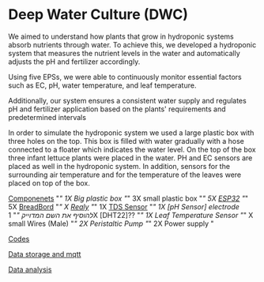 # Deep Water Culture (DWC)
We aimed to understand how plants that grow in hydroponic systems absorb nutrients through water. To achieve this, we developed a hydroponic system that measures the nutrient levels in the water and automatically adjusts the pH and fertilizer accordingly.

Using five EPSs, we were able to continuously monitor essential factors such as EC, pH, water temperature, and leaf temperature.

Additionally, our system ensures a consistent water supply and regulates pH and fertilizer application based on the plants' requirements and predetermined intervals

In order to simulate the hydroponic system we used a large plastic box with three holes on the top. This box is filled with water gradually with a hose connected to a floater which indicates the water level. On the top of the box three infant lettuce plants were placed in the water. PH and EC sensors are placed as well in the hydroponic system. In addition, sensors for the surrounding air temperature and for the temperature of the leaves were placed on top of the box. 

[Componenets](Components)
"*" 1X Big plastic box 
"*" 3X small plastic box 
"*" 5X [ESP32](https://randomnerdtutorials.com/getting-started-with-esp32/)
"*" 5X [BreadBord](https://agrotech-lab.github.io/posts/tutorials/breadboard.html)
"*"  X [Realy](https://randomnerdtutorials.com/esp32-relay-module-ac-web-server/)
"*" 1X [TDS Sensor](https://randomnerdtutorials.com/esp32-tds-water-quality-sensor/)
"*" 1X [pH Sensor] electrode להוסיף את השם המדוייק
"*" 1X [DHT22]??
"*" 1X Leaf Temperature Sensor
"*"  X small Wires (Male)
"*" 2X Peristaltic Pump 
"*" 2X Power supply 
"

[Codes](Codes)

[Data storage and mqtt](Thingspeak+Mqtt)

[Data analysis](Data_analysis)
